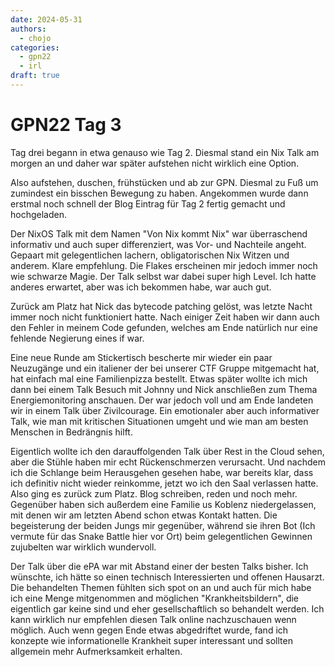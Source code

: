 ```yaml
---
date: 2024-05-31
authors:
  - chojo  
categories:
  - gpn22
  - irl
draft: true
---
```


# GPN22 Tag 3

Tag drei begann in etwa genauso wie Tag 2. Diesmal stand ein Nix Talk am morgen an und daher war später aufstehen nicht wirklich eine Option.

Also aufstehen, duschen, frühstücken und ab zur GPN. Diesmal zu Fuß um zumindest ein bisschen Bewegung zu haben. Angekommen wurde dann erstmal noch schnell der Blog Eintrag für Tag 2 fertig gemacht und hochgeladen.

Der NixOS Talk mit dem Namen "Von Nix kommt Nix" war überraschend informativ und auch super differenziert, was Vor- und Nachteile angeht. Gepaart mit gelegentlichen lachern, obligatorischen Nix Witzen und anderem. Klare empfehlung. Die Flakes erscheinen mir jedoch immer noch wie schwarze Magie. Der Talk selbst war dabei super high Level. Ich hatte anderes erwartet, aber was ich bekommen habe, war auch gut.

Zurück am Platz hat Nick das bytecode patching gelöst, was letzte Nacht immer noch nicht funktioniert hatte. Nach einiger Zeit haben wir dann auch den Fehler in meinem Code gefunden, welches am Ende natürlich nur eine fehlende Negierung eines if war.

Eine neue Runde am Stickertisch bescherte mir wieder ein paar Neuzugänge und ein italiener der bei unserer CTF Gruppe mitgemacht hat, hat einfach mal eine Familienpizza bestellt. Etwas später wollte ich mich dann bei einem Talk Besuch mit Johnny und Nick anschließen zum Thema Energiemonitoring anschauen. Der war jedoch voll und am Ende landeten wir in einem Talk über Zivilcourage. Ein emotionaler aber auch informativer Talk, wie man mit kritischen Situationen umgeht und wie man am besten Menschen in Bedrängnis hilft.

Eigentlich wollte ich den darauffolgenden Talk über Rest in the Cloud sehen, aber die Stühle haben mir echt Rückenschmerzen verursacht. Und nachdem ich die Schlange beim Herausgehen gesehen habe, war bereits klar, dass ich definitiv nicht wieder reinkomme, jetzt wo ich den Saal verlassen hatte. Also ging es zurück zum Platz. Blog schreiben, reden und noch mehr. Gegenüber haben sich außerdem eine Familie us Koblenz niedergelassen, mit denen wir am letzten Abend schon etwas Kontakt hatten. Die begeisterung der beiden Jungs mir gegenüber, während sie ihren Bot (Ich vermute für das Snake Battle hier vor Ort) beim gelegentlichen Gewinnen zujubelten war wirklich wundervoll.

Der Talk über die ePA war mit Abstand einer der besten Talks bisher. Ich wünschte, ich hätte so einen technisch Interessierten und offenen Hausarzt. Die behandelten Themen fühlten sich spot on an und auch für mich habe ich eine Menge mitgenommen and möglichen "Krankheitsbildern", die eigentlich gar keine sind und eher gesellschaftlich so behandelt werden. Ich kann wirklich nur empfehlen diesen Talk online nachzuschauen wenn möglich. Auch wenn gegen Ende etwas abgedriftet wurde, fand ich konzepte wie informationelle Krankheit super interessant und sollten allgemein mehr Aufmerksamkeit erhalten.




